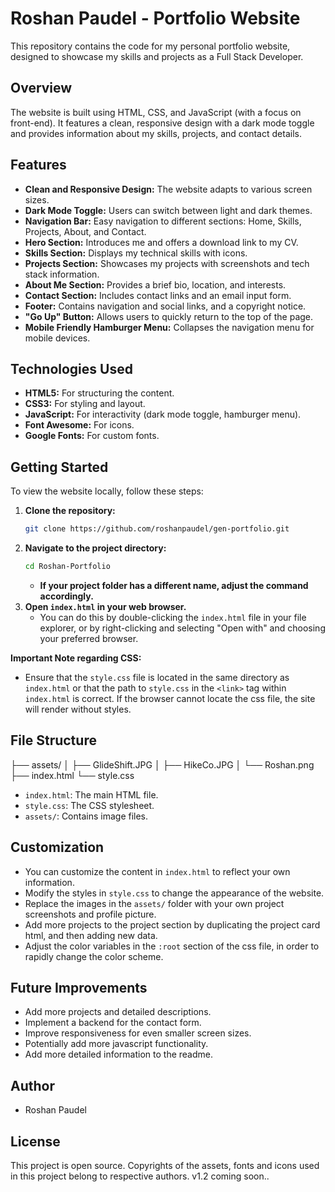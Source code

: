 # Roshan Paudel - Portfolio Website

This repository contains the code for my personal portfolio website, designed to showcase my skills and projects as a Full Stack Developer.

## Overview

The website is built using HTML, CSS, and JavaScript (with a focus on front-end). It features a clean, responsive design with a dark mode toggle and provides information about my skills, projects, and contact details.

## Features

- **Clean and Responsive Design:** The website adapts to various screen sizes.
- **Dark Mode Toggle:** Users can switch between light and dark themes.
- **Navigation Bar:** Easy navigation to different sections: Home, Skills, Projects, About, and Contact.
- **Hero Section:** Introduces me and offers a download link to my CV.
- **Skills Section:** Displays my technical skills with icons.
- **Projects Section:** Showcases my projects with screenshots and tech stack information.
- **About Me Section:** Provides a brief bio, location, and interests.
- **Contact Section:** Includes contact links and an email input form.
- **Footer:** Contains navigation and social links, and a copyright notice.
- **"Go Up" Button:** Allows users to quickly return to the top of the page.
- **Mobile Friendly Hamburger Menu:** Collapses the navigation menu for mobile devices.

## Technologies Used

- **HTML5:** For structuring the content.
- **CSS3:** For styling and layout.
- **JavaScript:** For interactivity (dark mode toggle, hamburger menu).
- **Font Awesome:** For icons.
- **Google Fonts:** For custom fonts.

## Getting Started

To view the website locally, follow these steps:

1.  **Clone the repository:**
    ```bash
    git clone https://github.com/roshanpaudel/gen-portfolio.git
    ```
2.  **Navigate to the project directory:**
    ```bash
    cd Roshan-Portfolio
    ```
    - **If your project folder has a different name, adjust the command accordingly.**
3.  **Open `index.html` in your web browser.**
    - You can do this by double-clicking the `index.html` file in your file explorer, or by right-clicking and selecting "Open with" and choosing your preferred browser.

**Important Note regarding CSS:**

- Ensure that the `style.css` file is located in the same directory as `index.html` or that the path to `style.css` in the `<link>` tag within `index.html` is correct. If the browser cannot locate the css file, the site will render without styles.

## File Structure

├── assets/
│ ├── GlideShift.JPG
│ ├── HikeCo.JPG
│ └── Roshan.png
├── index.html
└── style.css

- `index.html`: The main HTML file.
- `style.css`: The CSS stylesheet.
- `assets/`: Contains image files.

## Customization

- You can customize the content in `index.html` to reflect your own information.
- Modify the styles in `style.css` to change the appearance of the website.
- Replace the images in the `assets/` folder with your own project screenshots and profile picture.
- Add more projects to the project section by duplicating the project card html, and then adding new data.
- Adjust the color variables in the `:root` section of the css file, in order to rapidly change the color scheme.

## Future Improvements

- Add more projects and detailed descriptions.
- Implement a backend for the contact form.
- Improve responsiveness for even smaller screen sizes.
- Potentially add more javascript functionality.
- Add more detailed information to the readme.

## Author

- Roshan Paudel

## License

This project is open source. Copyrights of the assets, fonts and icons used in this project belong to respective authors.
v1.2 coming soon..
